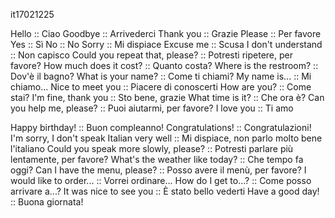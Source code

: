 it17021225

Hello :: Ciao
Goodbye :: Arrivederci
Thank you :: Grazie
Please :: Per favore
Yes :: Sì
No :: No
Sorry :: Mi dispiace
Excuse me :: Scusa
I don't understand :: Non capisco
Could you repeat that, please? :: Potresti ripetere, per favore?
How much does it cost? :: Quanto costa?
Where is the restroom? :: Dov'è il bagno?
What is your name? :: Come ti chiami?
My name is... :: Mi chiamo...
Nice to meet you :: Piacere di conoscerti
How are you? :: Come stai?
I'm fine, thank you :: Sto bene, grazie
What time is it? :: Che ora è?
Can you help me, please? :: Puoi aiutarmi, per favore?
I love you :: Ti amo

Happy birthday! :: Buon compleanno!
Congratulations! :: Congratulazioni!
I'm sorry, I don't speak Italian very well :: Mi dispiace, non parlo molto bene l'italiano
Could you speak more slowly, please? :: Potresti parlare più lentamente, per favore?
What's the weather like today? :: Che tempo fa oggi?
Can I have the menu, please? :: Posso avere il menù, per favore?
I would like to order... :: Vorrei ordinare...
How do I get to...? :: Come posso arrivare a...?
It was nice to see you :: È stato bello vederti
Have a good day! :: Buona giornata!


